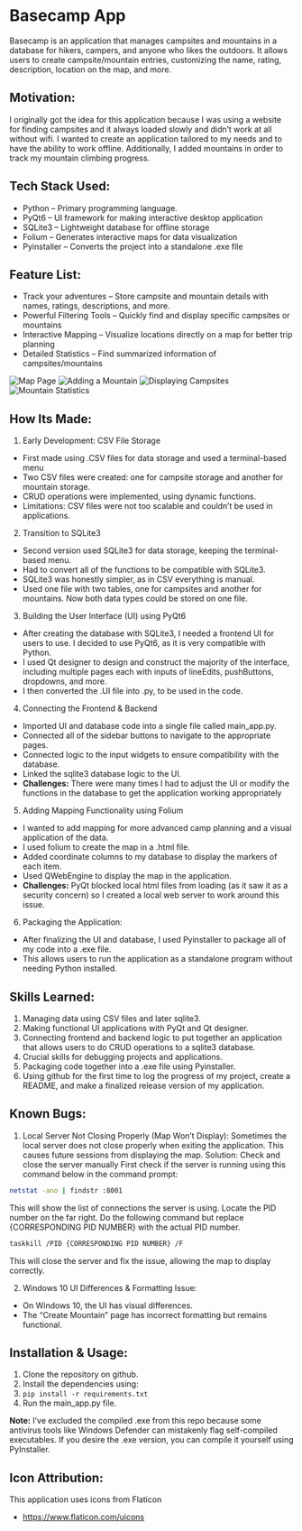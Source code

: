 # Basecamp App
Basecamp is an application that manages campsites and mountains in a database for hikers, campers, and anyone who likes the outdoors. It allows users to create campsite/mountain entries, customizing the name, rating, description, location on the map, and more.

## Motivation:
I originally got the idea for this application because I was using a website for finding campsites and it always loaded slowly and didn’t work at all without wifi. I wanted to create an application tailored to my needs and to have the ability to work offline. Additionally, I added mountains in order to track my mountain climbing progress.


## Tech Stack Used:
* Python – Primary programming language.
* PyQt6 – UI framework for making interactive desktop application
* SQLite3 – Lightweight database for offline storage
* Folium – Generates interactive maps for data visualization
* Pyinstaller – Converts the project into a standalone .exe file


## Feature List:
* Track your adventures – Store campsite and mountain details with names, ratings, descriptions, and more.
* Powerful Filtering Tools – Quickly find and display specific campsites or mountains
* Interactive Mapping – Visualize locations directly on a map for better trip planning
* Detailed Statistics –  Find summarized information of campsites/mountains

![Map Page](screenshots/map_page.png)
![Adding a Mountain](screenshots/mountain_create.png)
![Displaying Campsites](screenshots/campsite_display.png)
![Mountain Statistics](screenshots/mountain_stats.png)

## How Its Made:
1. Early Development: CSV File Storage
- First made using .CSV files for data storage and used a terminal-based menu
- Two CSV files were created: one for campsite storage and another for mountain storage.
- CRUD operations were implemented, using dynamic functions.
- Limitations: CSV files were not too scalable and couldn’t be used in applications.
2. Transition to SQLite3
- Second version used SQLite3 for data storage, keeping the terminal-based menu.
- Had to convert all of the functions to be compatible with SQLite3.
- SQLite3 was honestly simpler, as in CSV everything is manual.
- Used one file with two tables, one for campsites and another for mountains. Now both data types could be stored on one file.
3. Building the User Interface (UI) using PyQt6
- After creating the database with SQLite3, I needed a frontend UI for users to use. I decided to use PyQt6, as it is very compatible with Python.
- I used Qt designer to design and construct the majority of the interface, including multiple pages each with inputs of lineEdits, pushButtons, dropdowns, and more.
- I then converted the .UI file into .py, to be used in the code.
4. Connecting the Frontend & Backend
- Imported UI and database code into a single file called main_app.py.
- Connected all of the sidebar buttons to navigate to the appropriate pages.
- Connected logic to the input widgets to ensure compatibility with the database.
- Linked the sqlite3 database logic to the UI.
- **Challenges:** There were many times I had to adjust the UI or modify the functions in the database to get the application working appropriately
5. Adding Mapping Functionality using Folium
- I wanted to add mapping for more advanced camp planning and a visual application of the data.
- I used folium to create the map in a .html file. 
- Added coordinate columns to my database to display the markers of each item.
- Used QWebEngine to display the map in the application.
- **Challenges:** PyQt blocked local html files from loading (as it saw it as a security concern) so I created a local web server to work around this issue.
6. Packaging the Application:
- After finalizing the UI and database, I used Pyinstaller to package all of my code into a .exe file.
- This allows users to run the application as a standalone program without needing Python installed.


## Skills Learned:
1. Managing data using CSV files and later sqlite3.
2. Making functional UI applications with PyQt and Qt designer.
3. Connecting frontend and backend logic to put together an application that allows users to do CRUD operations to a sqlite3 database.
4. Crucial skills for debugging projects and applications.
5. Packaging code together into a .exe file using Pyinstaller.
6. Using github for the first time to log the progress of my project, create a README, and make a finalized release version of my application.


## Known Bugs:
1. Local Server Not Closing Properly (Map Won’t Display):
Sometimes the local server does not close properly when exiting the application. This causes future sessions from displaying the map.
Solution: Check and close the server manually
First check if the server is running using this command below in the command prompt:
```bash
netstat -ano | findstr :8001
```
This will show the list of connections the server is using. Locate the PID number on the far right. Do the following command but replace {CORRESPONDING PID NUMBER} with the actual PID number.
```bash
taskkill /PID {CORRESPONDING PID NUMBER} /F
```
This will close the server and fix the issue, allowing the map to display correctly.

2. Windows 10 UI Differences & Formatting Issue:
- On Windows 10, the UI has visual differences.
- The “Create Mountain” page has incorrect formatting but remains functional.


## Installation & Usage:
1. Clone the repository on github.
2. Install the dependencies using:
4. ```pip install -r requirements.txt```
5. Run the main_app.py file.

**Note:** I’ve excluded the compiled .exe from this repo because some antivirus tools like Windows Defender can mistakenly flag self-compiled executables. If you desire the .exe version, you can compile it yourself using PyInstaller.


## Icon Attribution:
This application uses icons from Flaticon
* https://www.flaticon.com/uicons

